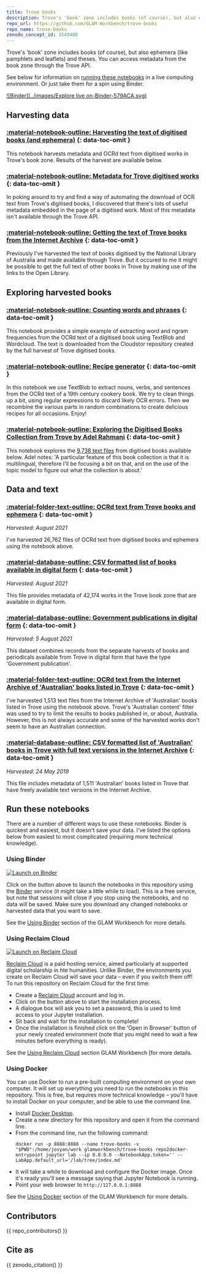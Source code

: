 ```yaml
---
title: Trove books
description: Trove's 'book' zone includes books (of course), but also ephemera (like pamphlets and leaflets) and theses. This repository helps you harvest and explore fulltext and metadata from Trove books.
repo_url: https://github.com/GLAM-Workbench/trove-books
repo_name: trove-books
zenodo_concept_id: 3549480
---
```


Trove's 'book' zone includes books (of course), but also ephemera (like pamphlets and leaflets) and theses. You can access metadata from the book zone through the Trove API.

See below for information on [running these notebooks](#run-these-notebooks) in a live computing environment. Or just take them for a spin using Binder.

[![Binder](../images/Explore live on-Binder-579ACA.svg)](https://mybinder.org/v2/gh/GLAM-Workbench/trove-books/master?urlpath=lab/tree/index.md)

## Harvesting data

### [:material-notebook-outline: Harvesting the text of digitised books (and ephemera)](harvesting-text-of-digitised-books.md) {: data-toc-omit }

This notebook harvests metadata and OCRd text from digitised works in Trove's book zone. Results of the harvest are available below.

### [:material-notebook-outline: Metadata for Trove digitised works](metadata-for-digital-works.md) {: data-toc-omit }

In poking around to try and find a way of automating the download of OCR text from Trove's digitised books, I discovered that there's lots of useful metadata embedded in the page of a digitised work. Most of this metadata isn't available through the Trove API.

### [:material-notebook-outline: Getting the text of Trove books from the Internet Archive](harvesting-text-from-books-in-ia.md) {: data-toc-omit }

Previously I've harvested the text of books digitised by the National Library of Australia and made available through Trove. But it occured to me it might be possible to get the full text of other books in Trove by making use of the links to the Open Library.

## Exploring harvested books

### [:material-notebook-outline: Counting words and phrases](counting-words-and-phrases.md) {: data-toc-omit }

This notebook provides a simple example of extracting word and ngram frequencies from the OCRd text of a digitised book using TextBlob and Wordcloud. The text is downloaded from the Cloudstor repository created by the full harvest of Trove digitised books.

### [:material-notebook-outline: Recipe generator](recipe-generator.md) {: data-toc-omit }

In this notebook we use TextBlob to extract nouns, verbs, and sentences from the OCRd text of a 19th century cookery book. We try to clean things up a bit, using regular expressions to discard likely OCR errors. Then we recombine the various parts in random combinations to create delicious recipes for all occasions. Enjoy!

### [:material-notebook-outline: Exploring the Digitised Books Collection from Trove by Adel Rahmani](exploring-digitised-books-adel-rahmani.md) {: data-toc-omit }

This notebook explores the [9,738 text files](https://glam-workbench.github.io/trove-books/#ocrd-text-from-trove-books-and-ephemera) from digitised books available below. Adel notes:
'A particular feature of this book collection is that it is multilingual, therefore I'll be focusing a bit on that, and on the use of the topic model to figure out what the collection is about.'

## Data and text

### [:material-folder-text-outline: OCRd text from Trove books and ephemera](ocrd-text-from-trove-books.md) {: data-toc-omit }

*Harvested: August 2021*

I've harvested 26,762 files of OCRd text from digitised books and ephemera using the notebook above.

### [:material-database-outline: CSV formatted list of books available in digital form](csv-books-in-digital-form.md) {: data-toc-omit }

*Harvested: August 2021*

This file provides metadata of 42,174 works in the Trove book zone that are available in digital form. 

### [:material-database-outline: Government publications in digital form](government-publications-in-digital-form.md) {: data-toc-omit }

*Harvested: 5 August 2021*

This dataset combines records from the separate harvests of books and periodicals available from Trove in digital form that have the type 'Government publication'.

### [:material-folder-text-outline: OCRd text from the Internet Archive of 'Australian' books listed in Trove](ocrd-text-from-ia.md) {: data-toc-omit }

I've harvested 1,513 text files from the Internet Archive of 'Australian' books listed in Trove using the notebook above. Trove's 'Australian content' filter was used to try to limit the results to books published in, or about, Australia. However, this is not always accurate and some of the harvested works don't seem to have an Australian connection.

### [:material-database-outline: CSV formatted list of 'Australian' books in Trove with full text versions in the Internet Archive](csv-australian-books-in-ia.md) {: data-toc-omit }

*Harvested: 24 May 2019*

This file includes metadata of 1,511 'Australian' books listed in Trove that have freely available text versions in the Internet Archive. 

## Run these notebooks

There are a number of different ways to use these notebooks. Binder is quickest and easiest, but it doesn't save your data. I've listed the options below from easiest to most complicated (requiring more technical knowledge).

### Using Binder

[![Launch on Binder](https://mybinder.org/badge_logo.svg)](https://mybinder.org/v2/gh/GLAM-Workbench/trove-books/master?urlpath=lab/tree/index.md)

Click on the button above to launch the notebooks in this repository using the [Binder](https://mybinder.org/) service (it might take a little while to load). This is a free service, but note that sessions will close if you stop using the notebooks, and no data will be saved. Make sure you download any changed notebooks or harvested data that you want to save.

See the [Using Binder](https://glam-workbench.net/using-binder/) section of the GLAM Workbench for more details.

### Using Reclaim Cloud

[![Launch on Reclaim Cloud](https://glam-workbench.github.io/images/launch-on-reclaim-cloud.svg)](https://app.my.reclaim.cloud/?manifest=https://raw.githubusercontent.com/GLAM-Workbench/trove-books/master/reclaim-manifest.jps)

[Reclaim Cloud](https://reclaim.cloud/) is a paid hosting service, aimed particularly at supported digital scholarship in hte humanities. Unlike Binder, the environments you create on Reclaim Cloud will save your data – even if you switch them off! To run this repository on Reclaim Cloud for the first time:

* Create a [Reclaim Cloud](https://reclaim.cloud/) account and log in.
* Click on the button above to start the installation process.
* A dialogue box will ask you to set a password, this is used to limit access to your Jupyter installation.
* Sit back and wait for the installation to complete!
* Once the installation is finished click on the 'Open in Browser' button of your newly created environment (note that you might need to wait a few minutes before everything is ready).

See the [Using Reclaim Cloud](https://glam-workbench.net/using-reclaim-cloud/) section GLAM Workbench [for more details.

### Using Docker

You can use Docker to run a pre-built computing environment on your own computer. It will set up everything you need to run the notebooks in this repository. This is free, but requires more technical knowledge – you'll have to install Docker on your computer, and be able to use the command line.

* Install [Docker Desktop](https://docs.docker.com/get-docker/).
* Create a new directory for this repository and open it from the command line.
* From the command line, run the following command:  
  ```
  docker run -p 8888:8888 --name trove-books -v "$PWD":/home/jovyan/work glamworkbench/trove-books repo2docker-entrypoint jupyter lab --ip 0.0.0.0 --NotebookApp.token='' --LabApp.default_url='/lab/tree/index.md'
  ```
* It will take a while to download and configure the Docker image. Once it's ready you'll see a message saying that Jupyter Notebook is running.
* Point your web browser to `http://127.0.0.1:8888`

See the [Using Docker](https://glam-workbench.net/using-docker/) section of the GLAM Workbench for more details.

## Contributors

{{ repo_contributors() }}

## Cite as

{{ zenodo_citation() }}

